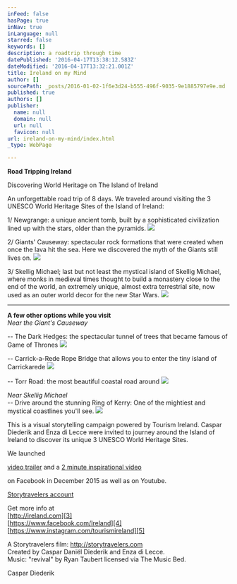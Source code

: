 ```yaml
---
inFeed: false
hasPage: true
inNav: true
inLanguage: null
starred: false
keywords: []
description: a roadtrip through time
datePublished: '2016-04-17T13:38:12.583Z'
dateModified: '2016-04-17T13:32:21.001Z'
title: Ireland on my Mind
author: []
sourcePath: _posts/2016-01-02-1f6e3d24-b555-496f-9035-9e1885797e9e.md
published: true
authors: []
publisher:
  name: null
  domain: null
  url: null
  favicon: null
url: ireland-on-my-mind/index.html
_type: WebPage

---
```

**Road Tripping Ireland**

Discovering World Heritage on The Island of Ireland

An unforgettable road trip of 8 days. We traveled around visiting the 3 UNESCO World Heritage Sites of the Island of Ireland:

1/ Newgrange: a unique ancient tomb, built by a sophisticated civilization lined up with the stars, older than the pyramids.
![](https://s3-us-west-2.amazonaws.com/the-grid-img/p/d75982b95504629c30f2d9f61057f62876e8b78c.jpg)

2/ Giants' Causeway: spectacular rock formations that were created when once the lava hit the sea. Here we discovered the myth of the Giants still lives on.
![](https://the-grid-user-content.s3-us-west-2.amazonaws.com/e4ccb454-5039-4038-9905-be9d95ee262b.jpg)

3/ Skellig Michael; last but not least the mystical island of Skellig Michael, where monks in medieval times thought to build a monastery close to the end of the world, an extremely unique, almost extra terrestrial site, now used as an outer world decor for the new Star Wars.
![](https://the-grid-user-content.s3-us-west-2.amazonaws.com/fec65b1f-ef30-4341-a520-6970cac87475.jpg)

****

**A few other options while you visit**  
_Near the Giant's Causeway_

-- The Dark Hedges: the spectacular tunnel of trees that became famous of Game of Thrones
![](https://the-grid-user-content.s3-us-west-2.amazonaws.com/81c7aec6-08a7-42e5-ad3f-9de133139487.jpg)

-- Carrick-a-Rede Rope Bridge that allows you to enter the tiny island of Carrickarede
![](https://the-grid-user-content.s3-us-west-2.amazonaws.com/c505a165-6d2f-4b7f-a31e-e2d074ccaad8.jpg)

-- Torr Road: the most beautiful coastal road around
![](https://the-grid-user-content.s3-us-west-2.amazonaws.com/a148d4b1-e74a-43d2-8d9b-cd976687657c.jpg)

_Near Skellig Michael_  
-- Drive around the stunning Ring of Kerry: One of the mightiest and mystical coastlines you'll see.
![](https://the-grid-user-content.s3-us-west-2.amazonaws.com/55c19c19-0a8d-4a44-bb1e-f2e85a9b0e32.jpg)

This is a visual storytelling campaign powered by Tourism Ireland. Caspar Diederik and Enza di Lecce were invited to journey around the Island of Ireland to discover its unique 3 UNESCO World Heritage Sites.

We launched

[video trailer][0] and a [2 minute inspirational video][1]

on Facebook in December 2015 as well as on Youtube.

[Storytravelers account][2]

Get more info at  
[http://ireland.com][3]  
[https://www.facebook.com/Ireland][4]  
[https://www.instagram.com/tourismireland][5]

A Storytravelers film: http://storytravelers.com  
Created by Caspar Daniël Diederik and Enza di Lecce.  
Music: "revival" by Ryan Taubert licensed via The Music Bed.

Caspar Diederik

[0]: https://www.facebook.com/StoryTravelers/videos/vb.137889002924185/1019920468054363/?type=2&theater
[1]: https://www.facebook.com/StoryTravelers/videos/vb.137889002924185/1020284571351286/?type=2&theater
[2]: http://instagram.com/storytravelers
[3]: http://ireland.com/
[4]: https://www.facebook.com/Ireland
[5]: https://www.instagram.com/tourismireland